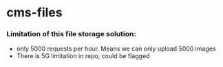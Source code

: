 # cms-files

### Limitation of this file storage solution:
* only 5000 requests per hour. Means we can only upload 5000 images
* There is 5G limitation in repo, could be flagged
